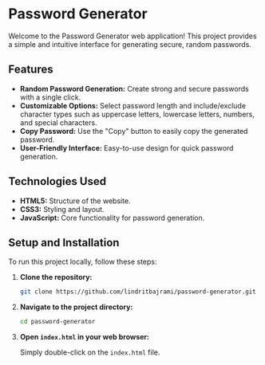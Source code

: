 # Password Generator

Welcome to the Password Generator web application! This project provides a simple and intuitive interface for generating secure, random passwords.

## Features

- **Random Password Generation:** Create strong and secure passwords with a single click.
- **Customizable Options:** Select password length and include/exclude character types such as uppercase letters, lowercase letters, numbers, and special characters.
- **Copy Password:** Use the "Copy" button to easily copy the generated password.
- **User-Friendly Interface:** Easy-to-use design for quick password generation.

## Technologies Used

- **HTML5:** Structure of the website.
- **CSS3:** Styling and layout.
- **JavaScript:** Core functionality for password generation.

## Setup and Installation

To run this project locally, follow these steps:

1. **Clone the repository:**

    ```bash
    git clone https://github.com/lindritbajrami/password-generator.git
    ```

2. **Navigate to the project directory:**

    ```bash
    cd password-generator
    ```

3. **Open `index.html` in your web browser:**

    Simply double-click on the `index.html` file.
